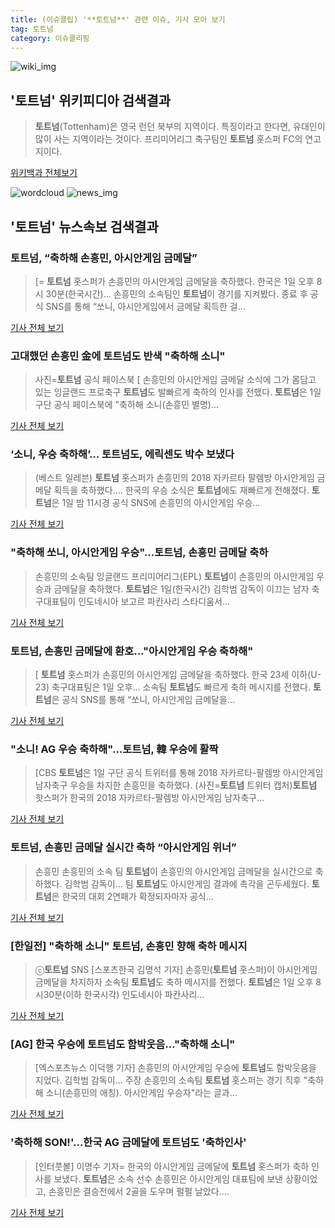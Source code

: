 ```yaml
---
title: (이슈클립) '**토트넘**' 관련 이슈, 기사 모아 보기
tag: 토트넘
category: 이슈클리핑
---
```

![wiki_img](https://user-images.githubusercontent.com/42597476/44503234-41136a80-a6d0-11e8-9071-6fc6418eafe4.png)
## **'**토트넘**'** 위키피디아 검색결과
>**토트넘**(Tottenham)은 영국 런던 북부의 지역이다. 특징이라고 한다면, 유대인이 많이 사는 지역이라는 것이다. 프리미어리그 축구팀인 **토트넘** 홋스퍼 FC의 연고지이다.

<a href="https://ko.wikipedia.org/wiki/토트넘" target="_blank">위키백과 전체보기</a>

![wordcloud](https://s3.ap-northeast-2.amazonaws.com/lyrics101-wordcloud/2018-09-01-1535812629.png)
![news_img](https://user-images.githubusercontent.com/42597476/44507050-1206f400-a6e4-11e8-8d98-7ffbfebb353f.png)
## **'**토트넘**'** 뉴스속보 검색결과
### **토트넘**, “축하해 손흥민, 아시안게임 금메달”

>[= **토트넘** 홋스퍼가 손흥민의 아시안게임 금메달을 축하했다. 한국은 1일 오후 8시 30분(한국시간)... 손흥민의 소속팀인 **토트넘**이 경기를 지켜봤다. 종료 후 공식 SNS를 통해 “쏘니, 아시안게임에서 금메달 획득한 걸...

<a href="http://www.sportalkorea.com/news/view.php?gisa_uniq=2018090123090202&section_code=20&cp=se&gomb=1" target="_blank">기사 전체 보기</a>

### 고대했던 손흥민 金에 **토트넘**도 반색 "축하해 소니"

>사진=**토트넘** 공식 페이스북 [ 손흥민의 아시안게임 금메달 소식에 그가 몸담고 있는 잉글랜드 프로축구 **토트넘**도 발빠르게 축하의 인사를 전했다. **토트넘**은 1일 구단 공식 페이스북에 "축하해 소니(손흥민 별명)...

<a href="http://view.asiae.co.kr/news/view.htm?idxno=2018090123333681756" target="_blank">기사 전체 보기</a>

### ‘소니, 우승 축하해’… **토트넘**도, 에릭센도 박수 보냈다

>(베스트 일레븐) **토트넘** 홋스퍼가 손흥민의 2018 자카르타 팔렘방 아시안게임 금메달 획득을 축하했다.... 한국의 우승 소식은 **토트넘**에도 재빠르게 전해졌다. **토트넘**은 1일 밤 11시경 공식 SNS에 손흥민의 아시안게임 우승...

<a href="http://www.besteleven.com/National/news_world_01_view.asp?iBoard=13&iIDX=112932" target="_blank">기사 전체 보기</a>

### "축하해 쏘니, 아시안게임 우승"...**토트넘**, 손흥민 금메달 축하

>손흥민의 소속팀 잉글랜드 프리미어리그(EPL) **토트넘**이 손흥민의 아시안게임 우승과 금메달을 축하했다. **토트넘**은 1일(한국시간) 김학범 감독이 이끄는 남자 축구대표팀이 인도네시아 보고르 파칸사리 스타디움서...

<a href="http://www.osen.co.kr/article/G1110980237" target="_blank">기사 전체 보기</a>

### **토트넘**, 손흥민 금메달에 환호..."아시안게임 우승 축하해"

>[ **토트넘** 홋스퍼가 손흥민의 아시안게임 금메달을 축하했다. 한국 23세 이하(U-23) 축구대표팀은 1일 오후... 소속팀 **토트넘**도 빠르게 축하 메시지를 전했다. **토트넘**은 공식 SNS를 통해 “쏘니, 아시안게임 금메달을...

<a href="http://www.mydaily.co.kr/new_yk/html/read.php?newsid=201809012323886298&ext=na" target="_blank">기사 전체 보기</a>

### "소니! AG 우승 축하해"…**토트넘**, 韓 우승에 활짝

>[CBS **토트넘**은 1일 구단 공식 트위터를 통해 2018 자카르타-팔렘방 아시안게임 남자축구 우승을 차지한 손흥민을 축하했다. (사진=**토트넘** 트위터 캡처)**토트넘** 핫스퍼가 한국의 2018 자카르타-팔렘방 아시안게임 남자축구...

<a href="http://www.nocutnews.co.kr/news/5025302" target="_blank">기사 전체 보기</a>

### **토트넘**, 손흥민 금메달 실시간 축하 “아시안게임 위너”

>손흥민 손흥민의 소속 팀 **토트넘**이 손흥민의 아시안게임 금메달을 실시간으로 축하했다. 김학범 감독이... 팀 **토트넘**도 아시안게임 결과에 촉각을 곤두세웠다. **토트넘**은 한국의 대회 2연패가 확정되자마자 공식...

<a href="http://www.newsen.com/news_view.php?uid=201809012306273032" target="_blank">기사 전체 보기</a>

### [한일전] "축하해 소니" **토트넘**, 손흥민 향해 축하 메시지

>ⓒ**토트넘** SNS [스포츠한국 김명석 기자] 손흥민(**토트넘** 홋스퍼)이 아시안게임 금메달을 차지하자 소속팀 **토트넘**도 축하 메시지를 전했다. **토트넘**은 1일 오후 8시30분(이하 한국시각) 인도네시아 파칸사리...

<a href="http://sports.hankooki.com/lpage/soccer/201809/sp2018090123160998040.htm" target="_blank">기사 전체 보기</a>

### [AG] 한국 우승에 **토트넘**도 함박웃음…"축하해 소니"

>[엑스포츠뉴스 이덕행 기자] 손흥민의 아시안게임 우승에 **토트넘**도 함박웃음을 지었다. 김학범 감독이... 주장 손흥민의 소속팀 **토트넘** 홋스퍼는 경기 직후 "축하해 소니(손흥민의 애칭). 아시안게임 우승자"라는 글과...

<a href="http://www.xportsnews.com/?ac=article_view&entry_id=1014405" target="_blank">기사 전체 보기</a>

### '축하해 SON!'...한국 AG 금메달에 **토트넘**도 '축하인사'

>[인터풋볼] 이명수 기자= 한국의 아시안게임 금메달에 **토트넘** 홋스퍼가 축하 인사를 보냈다. **토트넘**은 소속 선수 손흥민은 아시안게임 대표팀에 보낸 상황이었고, 손흥민은 결승전에서 2골을 도우며 펄펄 날았다....

<a href="http://www.interfootball.co.kr/news/articleView.html?idxno=237678" target="_blank">기사 전체 보기</a>


